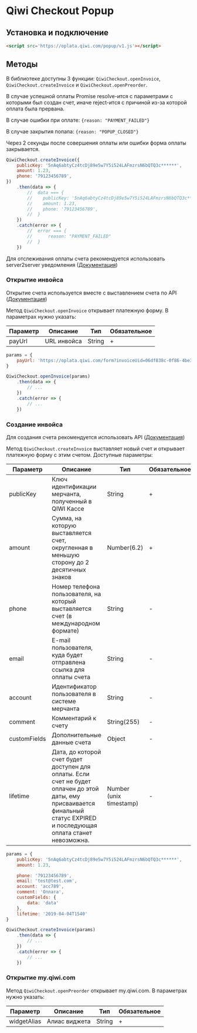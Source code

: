 # Qiwi Checkout Popup

## Установка и подключение

```html
<script src='https://oplata.qiwi.com/popup/v1.js'></script>
```

## Методы

В библиотеке доступны 3 функции: `QiwiCheckout.openInvoice`, `QiwiCheckout.createInvoice` и `QiwiCheckout.openPreorder`.

В случае успешной оплаты Promise resolve-ится с параметрами с которыми был создан счет, иначе reject-ится с причиной из-за которой оплата была прервана.

В случае ошибки при оплате: `{reason: "PAYMENT_FAILED"}`

В случае закрытия попапа: `{reason: "POPUP_CLOSED"}`

Через 2 секунды после совершения оплаты или ошибки форма оплаты закрывается.

```js
QiwiCheckout.createInvoice({
    publicKey: '5nAq6abtyCz4tcDj89e5w7Y5i524LAFmzrsN6bQTQ3c******',
    amount: 1.23,
    phone: '79123456789',
})
    .then(data => {
        //  data === {
        //    publicKey: '5nAq6abtyCz4tcDj89e5w7Y5i524LAFmzrsN6bQTQ3c******',
        //    amount: 1.23,
        //    phone: '79123456789',
        //  }
    })
    .catch(error => {
        //  error === {
        //      reason: "PAYMENT_FAILED"
        //  }
    })
```

Для отслеживания оплаты счета рекомендуется использовать server2server уведомления ([Документация](https://developer.qiwi.com/ru/bill-payments/#notification))

### Открытие инвойса

Открытие счета используется вместе с выставлением счета по API ([Документация](https://developer.qiwi.com/ru/bill-payments/#create))

Метод `QiwiCheckout.openInvoice` открывает платежную форму. В параметрах нужно указать: 

| Параметр | Описание | Тип | Обязательное |
|-|-|-|-|
| payUrl | URL инвойса | String | + |

```javascript
params = {
    payUrl: 'https://oplata.qiwi.com/form?invoiceUid=06df838c-0f86-4be3-aced-a950c244b5b1'
}

QiwiCheckout.openInvoice(params)
    .then(data => {
        // ...
    })
    .catch(error => {
        // ...
    })
```

### Создание инвойса

Для создания счета рекомендуется использовать API ([Документация](https://developer.qiwi.com/ru/bill-payments/#create))

Метод `QiwiCheckout.createInvoice` выставляет новый счет и открывает платежную форму с этим счетом. Доступные параметры:

| Параметр | Описание | Тип | Обязательное |
|-|-|-|-|
| publicKey | Ключ идентификации мерчанта, полученный в QIWI Кассе | String | + |
| amount | Сумма, на которую выставляется счет, округленная в меньшую сторону до 2 десятичных знаков | Number(6.2) | + |
| phone | Номер телефона пользователя, на который выставляется счет (в международном формате) | String | - |
| email | E-mail пользователя, куда будет отправлена ссылка для оплаты счета | String | - |
|  account | Идентификатор пользователя в системе мерчанта | String | - |
| comment | Комментарий к счету | String(255) | - |
| customFields | Дополнительные данные счета | Object | - |
| lifetime | Дата, до которой счет будет доступен для оплаты. Если счет не будет оплачен до этой даты, ему присваивается финальный статус EXPIRED и последующая оплата станет невозможна.| Number (unix timestamp) | - |

```javascript
params = {
    publicKey: '5nAq6abtyCz4tcDj89e5w7Y5i524LAFmzrsN6bQTQ3c******',
    amount: 1.23,

    phone: '79123456789',
    email: 'test@test.com',
    account: 'acc789',
    comment: 'Оплата',
    customFields: {
        data: 'data'
    },
    lifetime: '2019-04-04T1540'
}

QiwiCheckout.createInvoice(params)
    .then(data => {
        // ...
    })
    .catch(error => {
        // ...
    })
```

### Открытие my.qiwi.com

Метод `QiwiCheckout.openPreorder` открывает my.qiwi.com. В параметрах нужно указать: 

| Параметр | Описание | Тип | Обязательное |
|-|-|-|-|
| widgetAlias | Алиас виджета | String | + |
